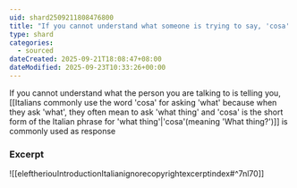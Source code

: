 ```yaml
---
uid: shard2509211808476800
title: "If you cannot understand what someone is trying to say, 'cosa' is commonly used as response"
type: shard
categories:
  - sourced
dateCreated: 2025-09-21T18:08:47+08:00
dateModified: 2025-09-23T10:33:26+00:00
---
```

If you cannot understand what the person you are talking to is telling you, [[Italians commonly use the word 'cosa' for asking 'what' because when they ask 'what', they often mean to ask 'what thing' and 'cosa' is the short form of the Italian phrase for 'what thing'|'cosa'(meaning 'What thing?')]] is commonly used as response
### Excerpt
![[eleftheriouIntroductionItalianignorecopyrightexcerptindex#^7nl70]]